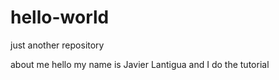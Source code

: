 # hello-world
just another repository

about me hello my name is Javier Lantigua and I do the tutorial
